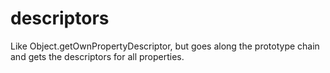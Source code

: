 # descriptors
Like Object.getOwnPropertyDescriptor, but goes along the prototype chain and gets the descriptors for all properties.
